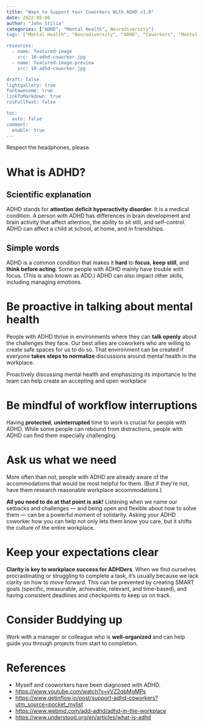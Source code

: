 ```yaml
---
title: "Ways to Support Your Coworkers With ADHD v1.0"
date: 2022-05-08
author: "John Stilia"
categories: ["ADHD", "Mental Health", Neurodiversity"]
tags: ["Mental Health", "Neurodiversity", "ADHD", "Coworkers", "Mental Support"]

resources:
  - name: featured-image
    src: 10-adhd-coworker.jpg
  - name: featured-image-preview
    src: 10-adhd-coworker.jpg

draft: false
lightgallery: true
fontawesome: true
linkToMarkdown: true
rssFullText: false

toc:
  auto: false
comment:
  enable: true
---
```


<style>
img {
    box-shadow: inset 10px 10px 60px #fff;
    -moz-border-radius:25px;
    border-radius:10px;
}
</style>

Respect the headphones, please.

<!--more-->

# What is ADHD?

## Scientific explanation

ADHD stands for **attention** **deficit** **hyperactivity** **disorder**. It is a medical condition. A person with ADHD has differences in brain development and brain activity that affect attention, the ability to sit still, and self-control. ADHD can affect a child at school, at home, and in friendships.

## Simple words

ADHD is a common condition that makes it **hard** to **focus**, **keep** **still**, and **think before acting**. Some people with ADHD mainly have trouble with focus. (This is also known as ADD.) ADHD can also impact other skills, including managing emotions.

# Be proactive in talking about mental health

People with ADHD thrive in environments where they can **talk openly** about the challenges they face. Our best allies are coworkers who are willing to create safe spaces for us to do so. That environment can be created if everyone **takes steps to normalize** discussions around mental health in the workplace.

Proactively discussing mental health and emphasizing its importance to the team can help create an accepting and open workplace

# Be mindful of workflow interruptions

Having **protected**, **uninterrupted** time to work is crucial for people with ADHD. While some people can rebound from distractions, people with ADHD can find them especially challenging.

# Ask us what we need

More often than not, people with ADHD are already aware of the accommodations that would be most helpful for them. (But if they’re not, have them research reasonable workplace accommodations.)

**All you need to do at that point is ask!** Listening when we name our setbacks and challenges — and being open and flexible about how to solve them — can be a powerful moment of solidarity. Asking your ADHD coworker how you can help not only lets them know you care, but it shifts the culture of the entire workplace.‍

# Keep your expectations clear

**Clarity is key to workplace success for ADHDers**. When we find ourselves procrastinating or struggling to complete a task, it’s usually because we lack clarity on how to move forward. This can be prevented by creating SMART goals (specific, measurable, achievable, relevant, and time-based), and having consistent deadlines and checkpoints to keep us on track.‍

# Consider Buddying up

Work with a manager or colleague who is **well-organized** and can help guide you through projects from start to completion.

# References

- Myself and cooworkers have been diagnosed with ADHD.
- <https://www.youtube.com/watch?v=vVZ2qbMgMPs>
- <https://www.getinflow.io/post/support-adhd-coworkers?utm_source=pocket_mylist>
- <https://www.webmd.com/add-adhd/adhd-in-the-workplace>
- <https://www.understood.org/en/articles/what-is-adhd>
